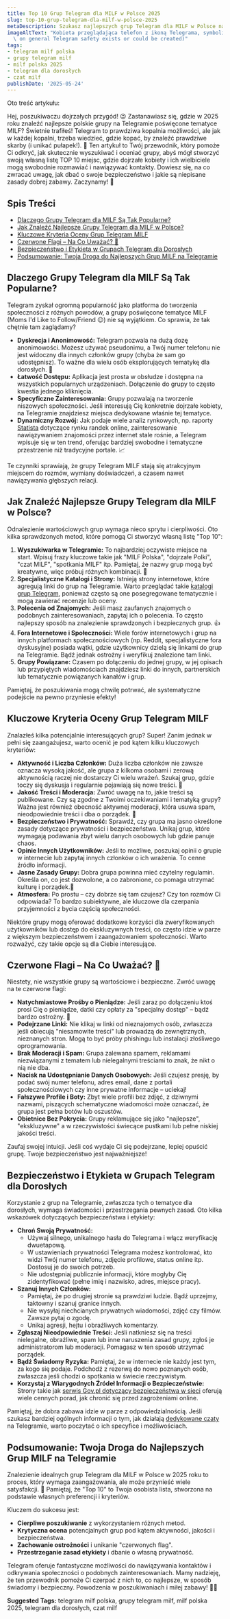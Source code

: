 ```yaml
---
title: Top 10 Grup Telegram dla MILF w Polsce 2025
slug: top-10-grup-telegram-dla-milf-w-polsce-2025
metaDescription: Szukasz najlepszych grup Telegram dla MILF w Polsce na 2025? 🤩 Odkryj, jak samodzielnie znaleźć i ocenić TOP 10 społeczności. Porady i bezpieczeństwo!
imageAltText: "Kobieta przeglądająca telefon z ikoną Telegrama, symbolizująca grupy dla MILF w Polsce.\n\n    *   Anchor Text: `katalogi grup Telegram`\n    *   Target Path: `/grupy`\n*   **Embedded 2:**\n    *   Anchor Text: `dedykowane czaty`\n    *   Target Path: `/chat`\n*   **Additional Suggestion 1:**\n    *   Phrase in article for link: \"Jeśli interesują Cię również inne tematyczne społeczności...\" (could be added near the end or in a \"Co dalej?\" section)\n    *   Suggested Anchor Text: `inne kategorie grup`\n    *   Suggested Target Path: `/kategorie` (or a more specific relevant category page if available)\n*   **Additional Suggestion 2:**\n    *   Phrase in article for link: \"...warto również zapoznać się z ogólnymi poradami dotyczącymi bezpiecznego korzystania z platformy.\" (could be added in the safety section)\n    *   Suggested Anchor Text: `bezpieczeństwo na Telegramie - poradnik`\n    *   Suggested Target Path: `/blog/bezpieczenstwo-na-telegramie` (assuming a blog post\
  \ on general Telegram safety exists or could be created)"
tags:
- telegram milf polska
- grupy telegram milf
- milf polska 2025
- telegram dla dorosłych
- czat milf
publishDate: '2025-05-24'
---
```


Oto treść artykułu:

Hej, poszukiwaczu dojrzałych przygód! 😉 Zastanawiasz się, gdzie w 2025 roku znaleźć najlepsze polskie grupy na Telegramie poświęcone tematyce MILF? Świetnie trafiłeś! Telegram to prawdziwa kopalnia możliwości, ale jak w każdej kopalni, trzeba wiedzieć, gdzie kopać, by znaleźć prawdziwe skarby (i unikać pułapek!). 💎 Ten artykuł to Twój przewodnik, który pomoże Ci odkryć, jak skutecznie wyszukiwać i oceniać grupy, abyś mógł stworzyć swoją własną listę TOP 10 miejsc, gdzie dojrzałe kobiety i ich wielbiciele mogą swobodnie rozmawiać i nawiązywać kontakty. Dowiesz się, na co zwracać uwagę, jak dbać o swoje bezpieczeństwo i jakie są niepisane zasady dobrej zabawy. Zaczynamy! 🚀

## Spis Treści
- [Dlaczego Grupy Telegram dla MILF Są Tak Popularne?](#dlaczego-grupy-telegram-dla-milf-są-tak-popularne)
- [Jak Znaleźć Najlepsze Grupy Telegram dla MILF w Polsce?](#jak-znaleźć-najlepsze-grupy-telegram-dla-milf-w-polsce)
- [Kluczowe Kryteria Oceny Grup Telegram MILF](#kluczowe-kryteria-oceny-grup-telegram-milf)
- [Czerwone Flagi – Na Co Uważać? 🚩](#czerwone-flagi--na-co-uważać-)
- [Bezpieczeństwo i Etykieta w Grupach Telegram dla Dorosłych](#bezpieczeństwo-i-etykieta-w-grupach-telegram-dla-dorosłych)
- [Podsumowanie: Twoja Droga do Najlepszych Grup MILF na Telegramie](#podsumowanie-twoja-droga-do-najlepszych-grup-milf-na-telegramie)

## Dlaczego Grupy Telegram dla MILF Są Tak Popularne?

Telegram zyskał ogromną popularność jako platforma do tworzenia społeczności z różnych powodów, a grupy poświęcone tematyce MILF (Moms I'd Like to Follow/Friend 😉) nie są wyjątkiem. Co sprawia, że tak chętnie tam zaglądamy?

*   **Dyskrecja i Anonimowość:** Telegram pozwala na dużą dozę anonimowości. Możesz używać pseudonimu, a Twój numer telefonu nie jest widoczny dla innych członków grupy (chyba że sam go udostępnisz). To ważne dla wielu osób eksplorujących tematykę dla dorosłych. 🤫
*   **Łatwość Dostępu:** Aplikacja jest prosta w obsłudze i dostępna na wszystkich popularnych urządzeniach. Dołączenie do grupy to często kwestia jednego kliknięcia.
*   **Specyficzne Zainteresowania:** Grupy pozwalają na tworzenie niszowych społeczności. Jeśli interesują Cię konkretnie dojrzałe kobiety, na Telegramie znajdziesz miejsca dedykowane właśnie tej tematyce.
*   **Dynamiczny Rozwój:** Jak podaje wiele analiz rynkowych, np. raporty [Statista](https://www.statista.com/outlook/dmo/eservices/dating-services/poland) dotyczące rynku randek online, zainteresowanie nawiązywaniem znajomości przez internet stale rośnie, a Telegram wpisuje się w ten trend, oferując bardziej swobodne i tematyczne przestrzenie niż tradycyjne portale. 📈

Te czynniki sprawiają, że grupy Telegram MILF stają się atrakcyjnym miejscem do rozmów, wymiany doświadczeń, a czasem nawet nawiązywania głębszych relacji.

## Jak Znaleźć Najlepsze Grupy Telegram dla MILF w Polsce?

Odnalezienie wartościowych grup wymaga nieco sprytu i cierpliwości. Oto kilka sprawdzonych metod, które pomogą Ci stworzyć własną listę "Top 10":

1.  **Wyszukiwarka w Telegramie:** To najbardziej oczywiste miejsce na start. Wpisuj frazy kluczowe takie jak "MILF Polska", "dojrzałe Polki", "czat MILF", "spotkania MILF" itp. Pamiętaj, że nazwy grup mogą być kreatywne, więc próbuj różnych kombinacji. 🧐
2.  **Specjalistyczne Katalogi i Strony:** Istnieją strony internetowe, które agregują linki do grup na Telegramie. Warto przeglądać takie [katalogi grup Telegram](/grupy), ponieważ często są one posegregowane tematycznie i mogą zawierać recenzje lub oceny.
3.  **Polecenia od Znajomych:** Jeśli masz zaufanych znajomych o podobnych zainteresowaniach, zapytaj ich o polecenia. To często najlepszy sposób na znalezienie sprawdzonych i bezpiecznych grup. 👍
4.  **Fora Internetowe i Społeczności:** Wiele forów internetowych i grup na innych platformach społecznościowych (np. Reddit, specjalistyczne fora dyskusyjne) posiada wątki, gdzie użytkownicy dzielą się linkami do grup na Telegramie. Bądź jednak ostrożny i weryfikuj znalezione tam linki.
5.  **Grupy Powiązane:** Czasem po dołączeniu do jednej grupy, w jej opisach lub przypiętych wiadomościach znajdziesz linki do innych, partnerskich lub tematycznie powiązanych kanałów i grup.

Pamiętaj, że poszukiwania mogą chwilę potrwać, ale systematyczne podejście na pewno przyniesie efekty!

## Kluczowe Kryteria Oceny Grup Telegram MILF

Znalazłeś kilka potencjalnie interesujących grup? Super! Zanim jednak w pełni się zaangażujesz, warto ocenić je pod kątem kilku kluczowych kryteriów:

*   **Aktywność i Liczba Członków:** Duża liczba członków nie zawsze oznacza wysoką jakość, ale grupa z kilkoma osobami i zerową aktywnością raczej nie dostarczy Ci wielu wrażeń. Szukaj grup, gdzie toczy się dyskusja i regularnie pojawiają się nowe treści. 💬
*   **Jakość Treści i Moderacja:** Zwróć uwagę na to, jakie treści są publikowane. Czy są zgodne z Twoimi oczekiwaniami i tematyką grupy? Ważna jest również obecność aktywnej moderacji, która usuwa spam, nieodpowiednie treści i dba o porządek. 💪
*   **Bezpieczeństwo i Prywatność:** Sprawdź, czy grupa ma jasno określone zasady dotyczące prywatności i bezpieczeństwa. Unikaj grup, które wymagają podawania zbyt wielu danych osobowych lub gdzie panuje chaos.
*   **Opinie Innych Użytkowników:** Jeśli to możliwe, poszukaj opinii o grupie w internecie lub zapytaj innych członków o ich wrażenia. To cenne źródło informacji.
*   **Jasne Zasady Grupy:** Dobra grupa powinna mieć czytelny regulamin. Określa on, co jest dozwolone, a co zabronione, co pomaga utrzymać kulturę i porządek.📜
*   **Atmosfera:** Po prostu – czy dobrze się tam czujesz? Czy ton rozmów Ci odpowiada? To bardzo subiektywne, ale kluczowe dla czerpania przyjemności z bycia częścią społeczności.

Niektóre grupy mogą oferować dodatkowe korzyści dla zweryfikowanych użytkowników lub dostęp do ekskluzywnych treści, co często idzie w parze z większym bezpieczeństwem i zaangażowaniem społeczności. Warto rozważyć, czy takie opcje są dla Ciebie interesujące.

## Czerwone Flagi – Na Co Uważać? 🚩

Niestety, nie wszystkie grupy są wartościowe i bezpieczne. Zwróć uwagę na te czerwone flagi:

*   **Natychmiastowe Prośby o Pieniądze:** Jeśli zaraz po dołączeniu ktoś prosi Cię o pieniądze, datki czy opłaty za "specjalny dostęp" – bądź bardzo ostrożny. 💸
*   **Podejrzane Linki:** Nie klikaj w linki od nieznajomych osób, zwłaszcza jeśli obiecują "niesamowite treści" lub prowadzą do zewnętrznych, nieznanych stron. Mogą to być próby phishingu lub instalacji złośliwego oprogramowania.
*   **Brak Moderacji i Spam:** Grupa zalewana spamem, reklamami niezwiązanymi z tematem lub nielegalnymi treściami to znak, że nikt o nią nie dba.
*   **Nacisk na Udostępnianie Danych Osobowych:** Jeśli czujesz presję, by podać swój numer telefonu, adres email, dane z portali społecznościowych czy inne prywatne informacje – uciekaj!
*   **Fałszywe Profile i Boty:** Zbyt wiele profili bez zdjęć, z dziwnymi nazwami, piszących schematyczne wiadomości może oznaczać, że grupa jest pełna botów lub oszustów.
*   **Obietnice Bez Pokrycia:** Grupy reklamujące się jako "najlepsze", "ekskluzywne" a w rzeczywistości świecące pustkami lub pełne niskiej jakości treści.

Zaufaj swojej intuicji. Jeśli coś wydaje Ci się podejrzane, lepiej opuścić grupę. Twoje bezpieczeństwo jest najważniejsze!

## Bezpieczeństwo i Etykieta w Grupach Telegram dla Dorosłych

Korzystanie z grup na Telegramie, zwłaszcza tych o tematyce dla dorosłych, wymaga świadomości i przestrzegania pewnych zasad. Oto kilka wskazówek dotyczących bezpieczeństwa i etykiety:

*   **Chroń Swoją Prywatność:**
    *   Używaj silnego, unikalnego hasła do Telegrama i włącz weryfikację dwuetapową.
    *   W ustawieniach prywatności Telegrama możesz kontrolować, kto widzi Twój numer telefonu, zdjęcie profilowe, status online itp. Dostosuj je do swoich potrzeb.
    *   Nie udostępniaj publicznie informacji, które mogłyby Cię zidentyfikować (pełne imię i nazwisko, adres, miejsce pracy).
*   **Szanuj Innych Członków:**
    *   Pamiętaj, że po drugiej stronie są prawdziwi ludzie. Bądź uprzejmy, taktowny i szanuj granice innych.
    *   Nie wysyłaj niechcianych prywatnych wiadomości, zdjęć czy filmów. Zawsze pytaj o zgodę.
    *   Unikaj agresji, hejtu i obraźliwych komentarzy.
*   **Zgłaszaj Nieodpowiednie Treści:** Jeśli natkniesz się na treści nielegalne, obraźliwe, spam lub inne naruszenia zasad grupy, zgłoś je administratorom lub moderacji. Pomagasz w ten sposób utrzymać porządek.
*   **Bądź Świadomy Ryzyka:** Pamiętaj, że w internecie nie każdy jest tym, za kogo się podaje. Podchodź z rezerwą do nowo poznanych osób, zwłaszcza jeśli chodzi o spotkania w świecie rzeczywistym.
*   **Korzystaj z Wiarygodnych Źródeł Informacji o Bezpieczeństwie:** Strony takie jak [serwis Gov.pl dotyczący bezpieczeństwa w sieci](https://www.gov.pl/web/cyfryzacja/badz-bezpieczny-w-sieci) oferują wiele cennych porad, jak chronić się przed zagrożeniami online.

Pamiętaj, że dobra zabawa idzie w parze z odpowiedzialnością. Jeśli szukasz bardziej ogólnych informacji o tym, jak działają [dedykowane czaty](/chat) na Telegramie, warto poczytać o ich specyfice i możliwościach.

## Podsumowanie: Twoja Droga do Najlepszych Grup MILF na Telegramie

Znalezienie idealnych grup Telegram dla MILF w Polsce w 2025 roku to proces, który wymaga zaangażowania, ale może przynieść wiele satysfakcji. 🌟 Pamiętaj, że "Top 10" to Twoja osobista lista, stworzona na podstawie własnych preferencji i kryteriów.

Kluczem do sukcesu jest:
*   **Cierpliwe poszukiwanie** z wykorzystaniem różnych metod.
*   **Krytyczna ocena** potencjalnych grup pod kątem aktywności, jakości i bezpieczeństwa.
*   **Zachowanie ostrożności** i unikanie "czerwonych flag".
*   **Przestrzeganie zasad etykiety** i dbanie o własną prywatność.

Telegram oferuje fantastyczne możliwości do nawiązywania kontaktów i odkrywania społeczności o podobnych zainteresowaniach. Mamy nadzieję, że ten przewodnik pomoże Ci czerpać z nich to, co najlepsze, w sposób świadomy i bezpieczny. Powodzenia w poszukiwaniach i miłej zabawy! 🎉💃




**Suggested Tags:**
telegram milf polska, grupy telegram milf, milf polska 2025, telegram dla dorosłych, czat milf
